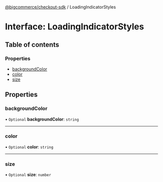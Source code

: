 [@bigcommerce/checkout-sdk](../README.md) / LoadingIndicatorStyles

# Interface: LoadingIndicatorStyles

## Table of contents

### Properties

- [backgroundColor](LoadingIndicatorStyles.md#backgroundcolor)
- [color](LoadingIndicatorStyles.md#color)
- [size](LoadingIndicatorStyles.md#size)

## Properties

### backgroundColor

• `Optional` **backgroundColor**: `string`

___

### color

• `Optional` **color**: `string`

___

### size

• `Optional` **size**: `number`
